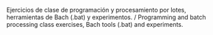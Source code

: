 Ejercicios de clase de programación y procesamiento por lotes, herramientas de Bach (.bat) y experimentos. / Programming and batch processing class exercises, Bach tools (.bat) and experiments.
